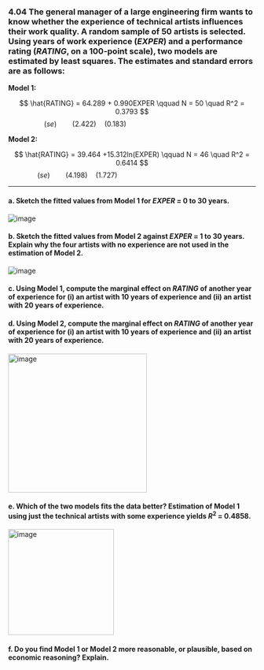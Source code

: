 ### 4.04 The general manager of a large engineering firm wants to know whether the experience of technical artists influences their work quality. A random sample of 50 artists is selected. Using years of work experience (*EXPER*) and a performance rating (*RATING*, on a 100-point scale), two models are estimated by least squares. The estimates and standard errors are as follows:

**Model 1:**

$$
\hat{RATING} = 64.289 + 0.990EXPER  \qquad N = 50 \quad R^2 = 0.3793
$$
$$
(se) \qquad  (2.422) \quad (0.183) \qquad \qquad \qquad \qquad \qquad \qquad
$$


**Model 2:**

$$
\hat{RATING} = 39.464 +15.312ln(EXPER)  \qquad N = 46 \quad R^2 = 0.6414
$$
$$
(se) \qquad (4.198) \quad (1.727) \qquad \qquad \qquad \qquad \qquad \qquad \qquad 
$$

---
#### a. Sketch the fitted values from Model 1 for *EXPER* = 0 to 30 years.

![image](https://github.com/user-attachments/assets/42f0ee7f-5e0e-46df-932e-1813e78b7b00)

#### b. Sketch the fitted values from Model 2 against *EXPER* = 1 to 30 years. Explain why the four artists with no experience are not used in the estimation of Model 2.

![image](https://github.com/user-attachments/assets/7f484055-e6ae-4de8-810c-baf0a2bf2604)

#### c. Using Model 1, compute the marginal effect on *RATING* of another year of experience for (i) an artist with 10 years of experience and (ii) an artist with 20 years of experience.

#### d. Using Model 2, compute the marginal effect on *RATING* of another year of experience for (i) an artist with 10 years of experience and (ii) an artist with 20 years of experience.

<img width="282" alt="image" src="https://github.com/user-attachments/assets/452ec27f-2bbe-4c62-a7e8-8b37489e07c8" />


#### e. Which of the two models fits the data better? Estimation of Model 1 using just the technical artists with some experience yields $R^2$ = 0.4858.

<img width="215" alt="image" src="https://github.com/user-attachments/assets/9a14ec9c-d2a7-411b-9be1-5a00d20f3628" />


#### f. Do you find Model 1 or Model 2 more reasonable, or plausible, based on economic reasoning? Explain.
